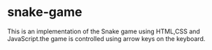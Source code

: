 # snake-game
This is an implementation of the Snake game using HTML,CSS and JavaScript.the game is controlled using arrow keys on the keyboard.


